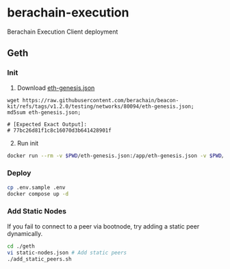 # berachain-execution
Berachain Execution Client deployment

## Geth

### Init

1. Download [eth-genesis.json](https://github.com/berachain/beacon-kit/blob/main/testing/networks/80094/eth-genesis.json)
```
wget https://raw.githubusercontent.com/berachain/beacon-kit/refs/tags/v1.2.0/testing/networks/80094/eth-genesis.json;
md5sum eth-genesis.json;

# [Expected Exact Output]:
# 77bc26d81f1c8c16070d3b641428901f

```


2. Run init

```bash
docker run --rm -v $PWD/eth-genesis.json:/app/eth-genesis.json -v $PWD/data:/data ethereum/client-go:v1.15.11 init --datadir /data/geth /app/eth-genesis.json
```

### Deploy

```bash
cp .env.sample .env
docker compose up -d
```

### Add Static Nodes
If you fail to connect to a peer via bootnode, try adding a static peer dynamically.

```bash
cd ./geth
vi static-nodes.json # Add static peers
./add_static_peers.sh
```
